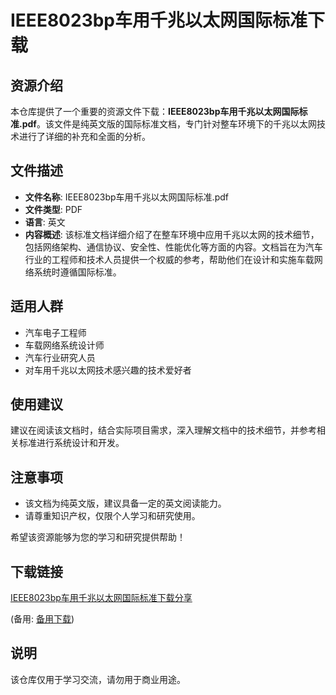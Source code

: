 # IEEE8023bp车用千兆以太网国际标准下载

## 资源介绍

本仓库提供了一个重要的资源文件下载：**IEEE8023bp车用千兆以太网国际标准.pdf**。该文件是纯英文版的国际标准文档，专门针对整车环境下的千兆以太网技术进行了详细的补充和全面的分析。

## 文件描述

- **文件名称**: IEEE8023bp车用千兆以太网国际标准.pdf
- **文件类型**: PDF
- **语言**: 英文
- **内容概述**: 该标准文档详细介绍了在整车环境中应用千兆以太网的技术细节，包括网络架构、通信协议、安全性、性能优化等方面的内容。文档旨在为汽车行业的工程师和技术人员提供一个权威的参考，帮助他们在设计和实施车载网络系统时遵循国际标准。

## 适用人群

- 汽车电子工程师
- 车载网络系统设计师
- 汽车行业研究人员
- 对车用千兆以太网技术感兴趣的技术爱好者

## 使用建议

建议在阅读该文档时，结合实际项目需求，深入理解文档中的技术细节，并参考相关标准进行系统设计和开发。

## 注意事项

- 该文档为纯英文版，建议具备一定的英文阅读能力。
- 请尊重知识产权，仅限个人学习和研究使用。

希望该资源能够为您的学习和研究提供帮助！

## 下载链接
[IEEE8023bp车用千兆以太网国际标准下载分享](https://pan.quark.cn/s/51965c660f54) 

(备用: [备用下载](https://pan.baidu.com/s/1FVICS7ZLYy1gRQFJ-1tkBQ?pwd=1234))

## 说明

该仓库仅用于学习交流，请勿用于商业用途。
